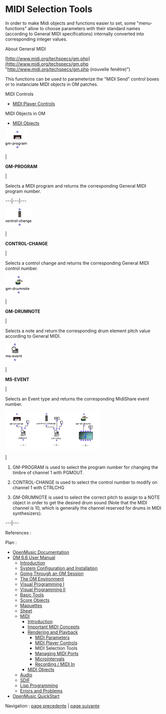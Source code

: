 
# MIDI Selection Tools

In order to make Midi objects and functions easier to set, some "menu-
functions" allow to choose parameters with their standard names (according to
General MIDI specifications) internally converted into corresponding integer
values.

About General MIDI

[http://www.midi.org/techspecs/gm.php](http://www.midi.org/techspecs/gm.php
"http://www.midi.org/techspecs/gm.php \(nouvelle fenêtre\)")

This functions can be used to parameterize the "MIDI Send" control boxes or to
instanciate MIDI objects in OM patches.

MIDI Controls

  * [MIDI Player Controls](MIDI-Controls)

MIDI Objects in OM

  * [MIDI Objects](MIDI-Objects)

![](../res/gmprog_icon.png)

|

 **GM-PROGRAM**

|

Selects a MIDI program and returns the corresponding General MIDI program
number.  
  
---|---|---  
  
![](../res/ctrlchange_icon.png)

|

 **CONTROL-CHANGE**

|

Selects a control change and returns the corresponding General MIDI control
number.  
  
![](../res/gmdrum_icon.png)

|

 **GM-DRUMNOTE**

|

Selects a note and return the corresponding drum element pitch value according
to General MIDI.  
  
![](../res/msevent_icon.png)

|

 **MS-EVENT**

|

Selects an Event type and returns the corresponding MidiShare event number.  
  
[![](../res/selection-ex_1.png)](../res/selection-ex.png "Cliquez pour
agrandir")

|

1) GM-PROGRAM is used to select the program number for changing the timbre of
channel 1 with PGMOUT.

2) CONTROL-CHANGE is used to select the control number to modify on channel 1
with CTRLCHG

3) GM-DRUMNOTE is used to select the correct pitch to assign to a NOTE object
in order to get the desired drum sound (Note that the MIDI channel is 10,
which is generally the channel reserved for drums in MIDI synthesizers).  
  
---|---  
  
References :

Plan :

  * [OpenMusic Documentation](OM-Documentation)
  * [OM 6.6 User Manual](OM-User-Manual)
    * [Introduction](00-Sommaire)
    * [System Configuration and Installation](Installation)
    * [Going Through an OM Session](Goingthrough)
    * [The OM Environment](Environment)
    * [Visual Programming I](BasicVisualProgramming)
    * [Visual Programming II](AdvancedVisualProgramming)
    * [Basic Tools](BasicObjects)
    * [Score Objects](ScoreObjects)
    * [Maquettes](Maquettes)
    * [Sheet](Sheet)
    * [MIDI](MIDI)
      * [Introduction](Intro)
      * [Important MIDI Concepts](MIDI-Concepts)
      * [Rendering and Playback](MIDI-Playback)
        * [MIDI Parameters](MIDI-Params)
        * [MIDI Player Controls](MIDI-Controls)
        * MIDI Selection Tools
        * [Managing MIDI Ports](MIDI-Ports)
        * [Microintervals](Microintervals)
        * [Recording / MIDI In](Record%20MIDI)
      * [MIDI Objects](MIDI-Objects)
    * [Audio](Audio)
    * [SDIF](SDIF)
    * [Lisp Programming](Lisp)
    * [Errors and Problems](errors)
  * [OpenMusic QuickStart](QuickStart-Chapters)

Navigation : [page precedente](MIDI-Controls "page précédente\(MIDI
Player Controls\)") | [page suivante](MIDI-Ports "page suivante\(Managing
MIDI Ports\)")

